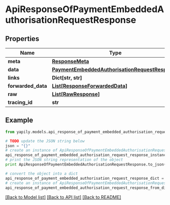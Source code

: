 # ApiResponseOfPaymentEmbeddedAuthorisationRequestResponse


## Properties
Name | Type | Description | Notes
------------ | ------------- | ------------- | -------------
**meta** | [**ResponseMeta**](ResponseMeta.md) |  | [optional] 
**data** | [**PaymentEmbeddedAuthorisationRequestResponse**](PaymentEmbeddedAuthorisationRequestResponse.md) |  | [optional] 
**links** | **Dict[str, str]** |  | [optional] 
**forwarded_data** | [**List[ResponseForwardedData]**](ResponseForwardedData.md) |  | [optional] 
**raw** | [**List[RawResponse]**](RawResponse.md) |  | [optional] 
**tracing_id** | **str** |  | [optional] 

## Example

```python
from yapily.models.api_response_of_payment_embedded_authorisation_request_response import ApiResponseOfPaymentEmbeddedAuthorisationRequestResponse

# TODO update the JSON string below
json = "{}"
# create an instance of ApiResponseOfPaymentEmbeddedAuthorisationRequestResponse from a JSON string
api_response_of_payment_embedded_authorisation_request_response_instance = ApiResponseOfPaymentEmbeddedAuthorisationRequestResponse.from_json(json)
# print the JSON string representation of the object
print ApiResponseOfPaymentEmbeddedAuthorisationRequestResponse.to_json()

# convert the object into a dict
api_response_of_payment_embedded_authorisation_request_response_dict = api_response_of_payment_embedded_authorisation_request_response_instance.to_dict()
# create an instance of ApiResponseOfPaymentEmbeddedAuthorisationRequestResponse from a dict
api_response_of_payment_embedded_authorisation_request_response_from_dict = ApiResponseOfPaymentEmbeddedAuthorisationRequestResponse.from_dict(api_response_of_payment_embedded_authorisation_request_response_dict)
```
[[Back to Model list]](../README.md#documentation-for-models) [[Back to API list]](../README.md#documentation-for-api-endpoints) [[Back to README]](../README.md)


